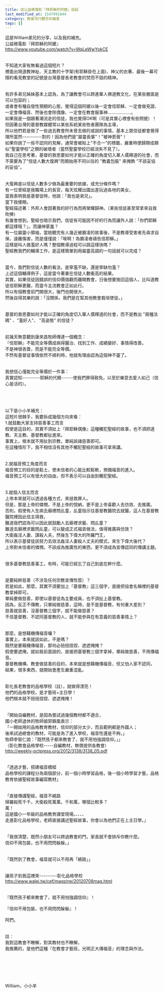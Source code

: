 ```yaml
---
title: 從公益微電影『拜耶穌的阿嬤』談起
last_modified_at: 1547991844
category: 教會流行觀念的偏差
tags: []
---
```


這是William弟兄的分享，以及我的補充。<br><!--more-->公益微電影『拜耶穌的阿嬤』<br>http://www.youtube.com/watch?v=WqLeWwYokCE<br><br> <br>不知道大家有無看過這個短片？<br>裡面出現道教神祉、天主教的十字架(有耶穌掛在上面)、神父的衣著、最後一幕可隱約看見教堂的記號是台灣基督長老教會的焚而不毀的精神。<br><br><br>有許多弟兄姊妹基本上認為，為了讓教會可以跨進華人佛道教文化，在某些層面是可以包容的；<br>或者會有種自發性預期的心態，覺得這個阿嬤以後一定會信耶穌、一定會做見證、一定會傳福音、然後也會除偶像、一定會在教會服事神...................。<br>如果我是一個跟著潮流走的信徒，我也覺得OK啊（可是其實心裡會有些問號）！<br>但因著台灣的基督教媒體常以某些系統某些牧者團隊為主導，<br>所以他們若是做了一些過去教會所未曾去做的或說的事情，基本上眾信徒都會覺得理所當然----------對的！因為他們是"屬靈長輩"！"被神恩膏"！<br>如果你說了一些不認同的見解，通常會被貼上"不合一"的標籤，嚴重時便歸類成類似"聖靈學校"之類的破壞者（當然聖靈學校已經消失不見了）。<br>我自己在思考著，基督的救恩要如何才能以正確的角度切入華人儒釋道的社會，而不需要為了"信徒人數大復興"而開始用不同以往的 "教義包裝" 來掩飾  "不該妥協的妥協"。<br> <br><br>大復興是以信徒人數多少做為最重要的依據，或充分條件嗎？<br>有一位曾經是我職場上的長官，每天炫耀出國出差玩過各地的美女，<br>當我表明我是基督徒時，他說：「我也是弟兄」。<br>當下我傻眼。<br>聖經描述著：外邦人會因著我的好行為而將榮耀歸神。（某些信徒甚至常拿來自我吹捧）<br>有誰會想到，聖經也暗示我們，信徒有可能因不好的行為而讓外人說：「你們耶穌都這樣哦？」，而讓神蒙羞？<br>有一位屬靈小領袖，當她聽完有人幾近被霸凌的故事後，不是教導受害者先尋求自保，遠離傷害，而是僅僅說：「唉啊！為霸凌者禱告信耶穌。」<br>這樣是叫人做濫好人嗎？整個教導過程可以跳這樣快嗎？<br>聖經教我們的輔導工作，是這樣簡單到用屬靈高調的一句話就可以完成？<br><br><br>當今，我們對信徒人數的看法，是寧濫不缺，還是寧缺勿濫？<br>上述這個輔導例子，這是當今著重在信徒人數衝高的結果。<br>其實，如果信徒因錯誤的信仰價值觀而離開教會，日後想要挽回這個人，比叫道教徒信耶穌更難，而當今主流教會正如此行。<br>所以有個教會前門開很大，後門也開很大，<br>然後自得其樂的說：「沒關係，我們是在幫其他教會栽培使徒。」<br> <br><br>基督的救恩要如何才能以正確的角度切入華人儒釋道的社會，而不是教出 "兩種法碼" 、"濫好人"、 "高姿態" 的信徒？<br> <br><br>前幾天無意聽到康來昌牧師傳達一個概念：<br>『信耶穌』不能完全等價成病得醫治、找到工作、成績變好、事情得改善。<br>不是神很吝嗇，而是不能完全等價。<br>不然有基督徒事情依然不順利時，他就有理由認為這個神不靈了。<br> <br><br>我想信心僅能完全等價於一件事：<br>真實認知---------耶穌的代贖------使我們罪得赦免，以至於樂意去愛人如己（信心是活的）。<br> <br><br><br><br>以下是小小羊補充：<br>這短片很棘手，我要拆成幾個方向來看：<br>1.就鼓勵大家支持慈善事工而言<br>假使是這目的，其實不須扯上『拜耶穌偶像』這種觸犯聖經的故事，也不須把道教、天主教、基督教都扯進來。<br>事實上，根本就不用扯到宗教，單純訴諸慈善即可。<br>在這種情形下，我不相信沒有其他不觸犯聖經的故事可拿來講。<br> <br><br>2.就福音預工角度而言<br>福音預工的目的是鬆土，使未信者的心能比較鬆軟，預備福音的進入。<br>福音預工可以有很大的自由，但不表示可以自由到觸犯聖經。<br> <br><br>3.就個人信主而言<br>上帝本來就可以透過各種方式，來拯救罪人。<br>但是，那是上帝的憐憫，不是上帝的悅納，更不是上帝喜歡人去仿效、去推廣。<br>否則，假使有人生病去廟裡問乩童，乩童指示往基督教醫院去就醫，這人在基督教醫院裡因此信主得救，<br>難道我們認為可以因此就鼓勵人去廟裡求籤、問乩童？<br>難道去廟裡求籤問乩童，可以變成正式福音做法，值得推廣與仿效？<br>大衛姦淫人妻、謀殺人夫，然後生下偉大的所羅門王，<br>所以表示基督徒該努力去效法姦淫人妻殺人丈夫的模式，來生下偉大後代？<br>上帝對未信者的憐憫，不該成為推廣性的東西，更不須成為宣傳認同的傳講主題。<br><br><br>很多基督教慈善事工，有時，可能已經忘了自己到底在幹什麼。<br><br><br>是要純粹慈善（不涉及任何宗教宣傳性質）？<br>若是如此，那麼，其實不須要加上『基督教』這三個字，直接把協會名稱裡的基督教拿掉即可。<br>單純要做慈善，即使以基督徒為主要成員，也不須扯上基督教。<br>因為，反正不傳教，只單純做慈善，這時，是不是基督教，有何重大差別？<br>慈善就慈善，沒基督教三個字，就不能做慈善？<br>不信基督教、不認同基督教的人，就不能參與在有意義的慈善事情上？<br><br><br>那麼，是想藉機傳福音囉？<br>事實上，本來就該如此，不是嗎？<br>既然是要藉機傳福音，那何必扭扭捏捏、遮遮掩掩？<br>假使要遮掩，就如我前面說的，直接把基督教三個字拿掉，單純做慈善，不用傳福音。<br>基督教機構、教會做慈善的目的，本來就是想藉機傳福音，但又怕人家不認同，<br>結果，很多東西，就開始會產生嚴重混亂。<br><br><br>彰化長老教會的品格學校（註），就做得漂亮！<br>他們的品格學校，是才藝班+主日學！<br>他們根本就不扭扭捏捏、遮遮掩掩！<br><br><br>「開始自編教材，是因為嘗試過幾個教材都不適合，<br>國小老師退休的牧師娘郭錦凰表示：<br>「一開始用的品格教育教材，信仰的部分太少，而且範例都是外國人；<br>後來試過總會的教材，可能是為了進入學校，福音性還是不夠，」<br>牧師李智仁說：「既然孩子都來教會了，就不用怕強調信仰。」」<br>（彰化教會品格學校-----自編教材，無償提供各教會）<br>http://weekly-pctpress.org/2012/3138/3138_05.pdf<br><br><br>「透過才藝，搭建福音橋樑<br>品格學校的課程分為兩個部分，前一個小時學習品格，後一個小時學習才藝，品格教育依據聖經故事編寫教材」<br><br><br>「直接傳講聖經，福音不繞路<br>掃羅殺死千千，大衛殺死萬萬，千和萬，哪個比較多？<br>萬！<br>這是國小一年級的品格教育課堂現場。、、、、<br>走進彰化品格學校，老師直接講述聖經故事，你會以為他們正在上主日學。」<br><br><br>「我很清楚，既然小朋友可以跨過教會的門，家長就不會排斥你教什麼。<br>信仰不用包裝，也不用閃閃躲躲。」<br><br><br>「既然到了教會，福音就可以不用再「繞路」」<br><br><br>讓孩子到我這裡來---------彰化品格學校<br>http://www.walei.tw/cef/magzine/20120708mag.html<br><br><br>『既然孩子都來教會了，就不用怕強調信仰』！<br><br>『信仰不用包裝，也不用閃閃躲躲』！<br><br>阿們。<br><br><br>註：<br>我對這教會不瞭解，對其教材也不瞭解，<br>我推薦的，是他們這種『在教會才藝班，光明正大傳福音』的理念與作法。<br><br><br><br><br><br><br>William，小小羊<br><br><br><br>
